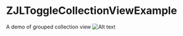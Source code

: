# ZJLToggleCollectionViewExample
A demo of grouped collection view
![Alt text](/c.gif?raw=true "screen shot") 
